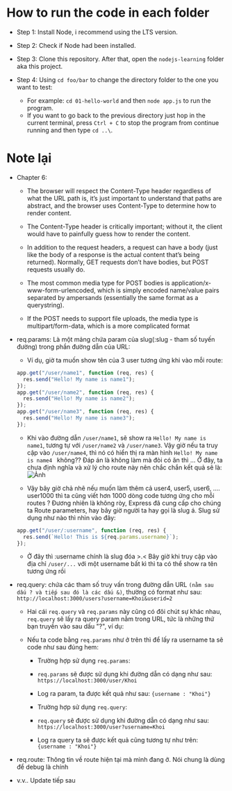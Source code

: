 # How to run the code in each folder

- Step 1: Install Node, i recommend using the LTS version.

- Step 2: Check if Node had been installed.

- Step 3: Clone this repository. After that, open the `nodejs-learning` folder aka this project.

- Step 4: Using `cd foo/bar` to change the directory folder to the one you want to test:
  - For example: `cd 01-hello-world` and then `node app.js` to run the program.
  - If you want to go back to the previous directory just hop in the current terminal, press `Ctrl + C` to stop the program from continue running and then type `cd ..\`.

# Note lại

- Chapter 6:

  - The browser will respect the Content-Type header regardless of what the URL path is, it’s just important to understand that paths are abstract, and the browser uses Content-Type to determine how to render content.

  - The Content-Type header is critically important; without it, the client would have to painfully guess how to render the content.

  - In addition to the request headers, a request can have a body (just like the body of a response is the actual content that’s being returned). Normally, GET requests don’t have bodies, but POST requests usually do.

  - The most common media type for POST bodies is application/x-www-form-urlencoded, which is simply encoded name/value pairs separated by ampersands (essentially the same format as a querystring).

  - If the POST needs to support file uploads, the media type is multipart/form-data, which is a more complicated format

- req.params: Là một mảng chứa param của slug(:slug - tham số tuyến đường) trong phần đường dẫn của URL:

  - Ví dụ, giờ ta muốn show tên của 3 user tương ứng khi vào mỗi route:

  ```js
  app.get("/user/name1", function (req, res) {
    res.send("Hello! My name is name1");
  });
  app.get("/user/name2", function (req, res) {
    res.send("Hello! My name is name2");
  });
  app.get("/user/name3", function (req, res) {
    res.send("Hello! My name is name3");
  });
  ```

  - Khi vào đường dẫn `/user/name1`, sẽ show ra `Hello! My name is name1`, tương tự với `/user/name2` và `/user/name3`. Vậy giờ nếu ta truy cập vào `/user/name4`, thì nó có hiển thị ra màn hình `Hello! My name is name4 ` không?? Đáp án là không làm mà đòi có ăn thì ... Ở đây, ta chưa định nghĩa và xử lý cho route này nên chắc chắn kết quả sẽ là: ![Ảnh](https://i.ibb.co/0FDjwSY/image.png)

  - Vậy bây giờ chả nhẽ nếu muốn làm thêm cả user4, user5, user6, .... user1000 thì ta cũng viết hơn 1000 dòng code tương ứng cho mỗi routes ? Đương nhiên là không ròy, Express đã cung cấp cho chúng ta Route parameters, hay bây giờ người ta hay gọi là slug á. Slug sử dụng như nào thì nhìn vào đây:

  ```js
  app.get("/user/:username", function (req, res) {
    res.send(`Hello! This is ${req.params.username}`);
  });
  ```

  - Ở đây thì :username chính là slug đóa >.< Bây giờ khi truy cập vào địa chỉ `/user/...` với một username bất kì thì ta có thể show ra tên tương ứng rồi

- req.query: chứa các tham số truy vấn trong đường dẫn URL `(nằm sau dấu ? và tiếp sau đó là các dấu &)`, thường có format như sau: `http://localhost:3000/users?username=Khoi&userid=2`

  - Hai cái `req.query` và `req.params` này cũng có đôi chút sự khác nhau, `req.query` sẽ lấy ra query param nằm trong URL, tức là những thứ bạn truyền vào sau dấu "?", ví dụ:

  - Nếu ta code bằng `req.params` như ở trên thì để lấy ra username ta sẽ code như sau đúng hem:

    - Trường hợp sử dụng `req.params`:
    - `req.params` sẽ được sử dụng khi đường dẫn có dạng như sau:
      `https://localhost:3000/user/Khoi`

    - Log ra param, ta được kết quả như sau:
      `{username : "Khoi"}`

    - Trường hợp sử dụng `req.query`:
    - `req.query` sẽ được sử dụng khi đường dẫn có dạng như sau:
      `https://localhost:3000/user?username=Khoi`

    - Log ra query ta sẽ được kết quả cũng tương tự như trên:
      `{username : "Khoi"}`

- req.route: Thông tin về route hiện tại mà mình đang ở. Nói chung là dùng để debug là chính

- v.v.. Update tiếp sau
